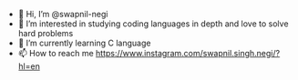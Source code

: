 - 👋 Hi, I’m @swapnil-negi
- 👀 I’m interested in studying coding languages in depth and love to solve hard problems
- 🌱 I’m currently learning C language
- 📫 How to reach me https://www.instagram.com/swapnil.singh.negi/?hl=en

<!---
swapnil-negi/swapnil-negi is a ✨ special ✨ repository because its `README.md` (this file) appears on your GitHub profile.
You can click the Preview link to take a look at your changes.
--->
